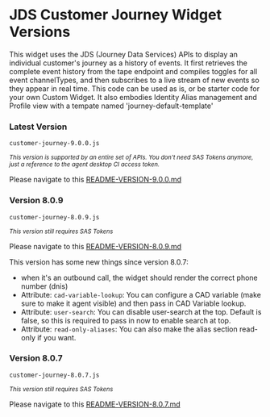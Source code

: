 # JDS Customer Journey Widget Versions

This widget uses the JDS (Journey Data Services) APIs to display an individual customer's journey as a history of events. It first retrieves the complete event history from the tape endpoint and compiles toggles for all event channelTypes, and then subscribes to a live stream of new events so they appear in real time. This code can be used as is, or be starter code for your own Custom Widget. It also embodies Identity Alias management and Profile view with a tempate named 'journey-default-template' 

### Latest Version
```
customer-journey-9.0.0.js
```
<sub>_This version is supported by an entire set of APIs. You don't need SAS Tokens anymore, just a reference to the agent desktop CI access token._</sub>

Please navigate to this [README-VERSION-9.0.0.md](https://github.com/CiscoDevNet/cjaas-widgets/blob/main/CustomerJourney/README-VERSION-9.0.0.md)

### Version 8.0.9
```
customer-journey-8.0.9.js
```
<sub>_This version still requires SAS Tokens_</sub>

Please navigate to this [README-VERSION-8.0.9.md](https://github.com/CiscoDevNet/cjaas-widgets/blob/main/CustomerJourney/README-VERSION-8.0.9.md)

This version has some new things since version 8.0.7:
* when it's an outbound call, the widget should render the correct phone number (dnis)
* Attribute: `cad-variable-lookup`: You can configure a CAD variable (make sure to make it agent visible) and then pass in CAD Variable lookup.
* Attribute: `user-search`: You can disable user-search at the top. Default is false, so this is required to pass in now to enable search at top. 
* Attribute: `read-only-aliases`: You can also make the alias section read-only if you want. 

### Version 8.0.7
```
customer-journey-8.0.7.js
```
<sub>_This version still requires SAS Tokens_</sub>

Please navigate to this [README-VERSION-8.0.7.md](https://github.com/CiscoDevNet/cjaas-widgets/blob/main/CustomerJourney/README-VERSION-8.0.7.md)
